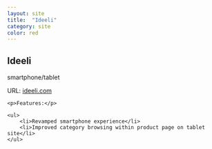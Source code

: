 ```yaml
---
layout: site
title:  "Ideeli"
category: site
color: red
---
```


## Ideeli

<div class="c-card__compatibility">
    smartphone/tablet
</div>

<div class="c-card__description">
    <p>URL: <a href="http://www.ideeli.com">ideeli.com</a></p>

    <p>Features:</p>

    <ul>
        <li>Revamped smartphone experience</li>
        <li>Improved category browsing within product page on tablet site</li>
    </ul>
</div>